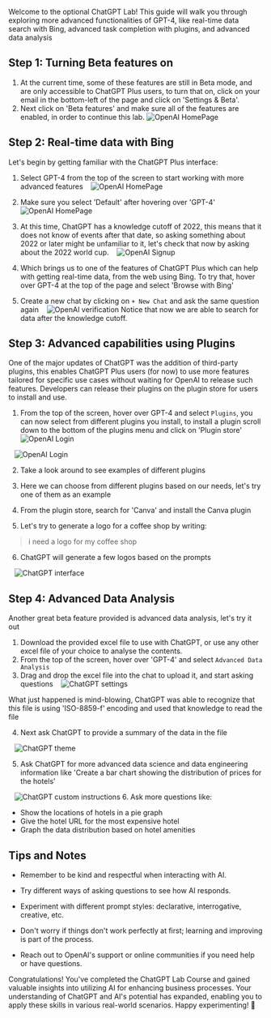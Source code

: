 Welcome to the optional ChatGPT Lab! This guide will walk you through exploring more advanced functionalities of GPT-4, like real-time data search with Bing, advanced task completion with plugins, and advanced data analysis

## Step 1: Turning Beta features on

1. At the current time, some of these features are still in Beta mode, and are only accessible to ChatGPT Plus users, to turn that on, click on your email in the bottom-left of the page and click on 'Settings & Beta'.
2. Next click on 'Beta features' and make sure all of the features are enabled, in order to continue this lab.
![OpenAI HomePage](media/beta-settings.png)

## Step 2: Real-time data with Bing

Let's begin by getting familiar with the ChatGPT Plus interface:

1. Select GPT-4 from the top of the screen to start working with more advanced features
   ![OpenAI HomePage](media/ChatGPT-interface.png)
   
2. Make sure you select 'Default' after hovering over 'GPT-4'
   ![OpenAI HomePage](media/ChatGPT-interface2.png)
3. At this time, ChatGPT has a knowledge cutoff of 2022, this means that it does not know of events after that date, so asking something about 2022 or later might be unfamiliar to it, let's check that now by asking about the 2022 world cup.
   ![OpenAI Signup](GPT-4-default.png)

4. Which brings us to one of the features of ChatGPT Plus which can help with getting real-time data, from the web using Bing. To try that, hover over GPT-4 at the top of the page and select 'Browse with Bing'
5. Create a new chat by clicking on `+ New Chat` and ask the same question again
   ![OpenAI verification](media/GPT-4-bing.png)
Notice that now we are able to search for data after the knowledge cutoff.

  
## Step 3: Advanced capabilities using Plugins
  

One of the major updates of ChatGPT was the addition of third-party plugins, this enables ChatGPT Plus users (for now) to use more features tailored for specific use cases without waiting for OpenAI to release such features. Developers can release their plugins on the plugin store for users to install and use.
  

1. From the top of the screen, hover over GPT-4 and select `Plugins`, you can now select from different plugins you install, to install a plugin scroll down to the bottom of the plugins menu and click on 'Plugin store'
   ![OpenAI Login](media/GPT-4-plugins.png)

   ![OpenAI Login](media/plugin-store.png)

2. Take a look around to see examples of different plugins

3. Here we can choose from different plugins based on our needs, let's try one of them as an example
4. From the plugin store, search for 'Canva' and install the Canva plugin
5. Let's try to generate a logo for a coffee shop by writing:
> i need a logo for my coffee shop
6. ChatGPT will generate a few logos based on the prompts

   ![ChatGPT interface](media/coffee-shop.png)
  

## Step 4: Advanced Data Analysis

Another great beta feature provided is advanced data analysis, let's try it out

1. Download the provided excel file to use with ChatGPT, or use any other excel file of your choice to analyse the contents.
2. From the top of the screen, hover over 'GPT-4' and select `Advanced Data Analysis`
3. Drag and drop the excel file into the chat to upload it, and start asking questions
   ![ChatGPT settings](media/advanced-data-analysis.png)

What just happened is mind-blowing, ChatGPT was able to recognize that this file is using 'ISO-8859-f' encoding and used that knowledge to read the file

4. Next ask ChatGPT to provide a summary of the data in the file

   ![ChatGPT theme](media/data2.png)

  
5. Ask ChatGPT for more advanced data science and data engineering information like 'Create a bar chart showing the distribution of prices for the hotels'

   ![ChatGPT custom instructions](media/data3.png)
6. Ask more questions like:
- Show the locations of hotels in a pie graph
- Give the hotel URL for the most expensive hotel
- Graph the data distribution based on hotel amenities



## Tips and Notes

  

- Remember to be kind and respectful when interacting with AI.

- Try different ways of asking questions to see how AI responds.

- Experiment with different prompt styles: declarative, interrogative, creative, etc.

- Don't worry if things don't work perfectly at first; learning and improving is part of the process.

- Reach out to OpenAI's support or online communities if you need help or have questions.

  

Congratulations! You've completed the ChatGPT Lab Course and gained valuable insights into utilizing AI for enhancing business processes. Your understanding of ChatGPT and AI's potential has expanded, enabling you to apply these skills in various real-world scenarios. Happy experimenting! 🚀